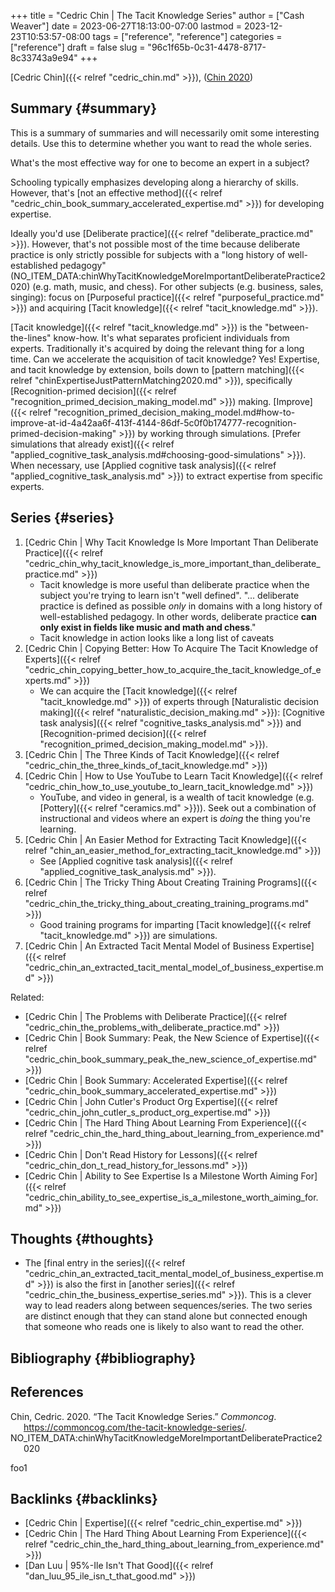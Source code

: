 +++
title = "Cedric Chin | The Tacit Knowledge Series"
author = ["Cash Weaver"]
date = 2023-06-27T18:13:00-07:00
lastmod = 2023-12-23T10:53:57-08:00
tags = ["reference", "reference"]
categories = ["reference"]
draft = false
slug = "96c1f65b-0c31-4478-8717-8c33743a9e94"
+++

[Cedric Chin]({{< relref "cedric_chin.md" >}}), (<a href="#citeproc_bib_item_1">Chin 2020</a>)


## Summary {#summary}

This is a summary of summaries and will necessarily omit some interesting details. Use this to determine whether you want to read the whole series.

What's the most effective way for one to become an expert in a subject?

Schooling typically emphasizes developing along a hierarchy of skills. However, that's [not an effective method]({{< relref "cedric_chin_book_summary_accelerated_expertise.md" >}}) for developing expertise.

Ideally you'd use [Deliberate practice]({{< relref "deliberate_practice.md" >}}). However, that's not possible most of the time because deliberate practice is only strictly possible for subjects with a "long history of well-established pedagogy" (NO_ITEM_DATA:chinWhyTacitKnowledgeMoreImportantDeliberatePractice2020) (e.g. math, music, and chess). For other subjects (e.g. business, sales, singing): focus on [Purposeful practice]({{< relref "purposeful_practice.md" >}}) and acquiring [Tacit knowledge]({{< relref "tacit_knowledge.md" >}}).

[Tacit knowledge]({{< relref "tacit_knowledge.md" >}}) is the "between-the-lines" know-how. It's what separates proficient individuals from experts. Traditionally it's acquired by doing the relevant thing for a long time. Can we accelerate the acquisition of tacit knowledge? Yes! Expertise, and tacit knowledge by extension, boils down to [pattern matching]({{< relref "chinExpertiseJustPatternMatching2020.md" >}}), specifically [Recognition-primed decision]({{< relref "recognition_primed_decision_making_model.md" >}}) making. [Improve]({{< relref "recognition_primed_decision_making_model.md#how-to-improve-at-id-4a42aa6f-413f-4144-86df-5c0f0b174777-recognition-primed-decision-making" >}}) by working through simulations. [Prefer simulations that already exist]({{< relref "applied_cognitive_task_analysis.md#choosing-good-simulations" >}}). When necessary, use [Applied cognitive task analysis]({{< relref "applied_cognitive_task_analysis.md" >}}) to extract expertise from specific experts.


## Series {#series}

1.  [Cedric Chin | Why Tacit Knowledge Is More Important Than Deliberate Practice]({{< relref "cedric_chin_why_tacit_knowledge_is_more_important_than_deliberate_practice.md" >}})
    -   Tacit knowledge is more useful than deliberate practice when the subject you're trying to learn isn't "well defined". "... deliberate practice is defined as possible _only_ in domains with a long history of well-established pedagogy. In other words, deliberate practice **can only exist in fields like music and math and chess**."
    -   Tacit knowledge in action looks like a long list of caveats
2.  [Cedric Chin | Copying Better: How To Acquire The Tacit Knowledge of Experts]({{< relref "cedric_chin_copying_better_how_to_acquire_the_tacit_knowledge_of_experts.md" >}})
    -   We can acquire the [Tacit knowledge]({{< relref "tacit_knowledge.md" >}}) of experts through [Naturalistic decision making]({{< relref "naturalistic_decision_making.md" >}}): [Cognitive task analysis]({{< relref "cognitive_tasks_analysis.md" >}}) and [Recognition-primed decision]({{< relref "recognition_primed_decision_making_model.md" >}}).
3.  [Cedric Chin | The Three Kinds of Tacit Knowledge]({{< relref "cedric_chin_the_three_kinds_of_tacit_knowledge.md" >}})
4.  [Cedric Chin | How to Use YouTube to Learn Tacit Knowledge]({{< relref "cedric_chin_how_to_use_youtube_to_learn_tacit_knowledge.md" >}})
    -   YouTube, and video in general, is a wealth of tacit knowledge (e.g. [Pottery]({{< relref "ceramics.md" >}})). Seek out a combination of instructional and videos where an expert is _doing_ the thing you're learning.
5.  [Cedric Chin | An Easier Method for Extracting Tacit Knowledge]({{< relref "chin_an_easier_method_for_extracting_tacit_knowledge.md" >}})
    -   See [Applied cognitive task analysis]({{< relref "applied_cognitive_task_analysis.md" >}}).
6.  [Cedric Chin | The Tricky Thing About Creating Training Programs]({{< relref "cedric_chin_the_tricky_thing_about_creating_training_programs.md" >}})
    -   Good training programs for imparting [Tacit knowledge]({{< relref "tacit_knowledge.md" >}}) are simulations.
7.  [Cedric Chin | An Extracted Tacit Mental Model of Business Expertise]({{< relref "cedric_chin_an_extracted_tacit_mental_model_of_business_expertise.md" >}})

Related:

-   [Cedric Chin | The Problems with Deliberate Practice]({{< relref "cedric_chin_the_problems_with_deliberate_practice.md" >}})
-   [Cedric Chin | Book Summary: Peak, the New Science of Expertise]({{< relref "cedric_chin_book_summary_peak_the_new_science_of_expertise.md" >}})
-   [Cedric Chin | Book Summary: Accelerated Expertise]({{< relref "cedric_chin_book_summary_accelerated_expertise.md" >}})
-   [Cedric Chin | John Cutler's Product Org Expertise]({{< relref "cedric_chin_john_cutler_s_product_org_expertise.md" >}})
-   [Cedric Chin | The Hard Thing About Learning From Experience]({{< relref "cedric_chin_the_hard_thing_about_learning_from_experience.md" >}})
-   [Cedric Chin | Don't Read History for Lessons]({{< relref "cedric_chin_don_t_read_history_for_lessons.md" >}})
-   [Cedric Chin | Ability to See Expertise Is a Milestone Worth Aiming For]({{< relref "cedric_chin_ability_to_see_expertise_is_a_milestone_worth_aiming_for.md" >}})


## Thoughts {#thoughts}

-   The [final entry in the series]({{< relref "cedric_chin_an_extracted_tacit_mental_model_of_business_expertise.md" >}}) is also the first in [another series]({{< relref "cedric_chin_the_business_expertise_series.md" >}}). This is a clever way to lead readers along between sequences/series. The two series are distinct enough that they can stand alone but connected enough that someone who reads one is likely to also want to read the other.


## Bibliography {#bibliography}

## References

<style>.csl-entry{text-indent: -1.5em; margin-left: 1.5em;}</style><div class="csl-bib-body">
  <div class="csl-entry"><a id="citeproc_bib_item_1"></a>Chin, Cedric. 2020. “The Tacit Knowledge Series.” <i>Commoncog</i>. <a href="https://commoncog.com/the-tacit-knowledge-series/">https://commoncog.com/the-tacit-knowledge-series/</a>.</div>
  <div class="csl-entry">NO_ITEM_DATA:chinWhyTacitKnowledgeMoreImportantDeliberatePractice2020</div>
</div>

foo1


## Backlinks {#backlinks}

-   [Cedric Chin | Expertise]({{< relref "cedric_chin_expertise.md" >}})
-   [Cedric Chin | The Hard Thing About Learning From Experience]({{< relref "cedric_chin_the_hard_thing_about_learning_from_experience.md" >}})
-   [Dan Luu | 95%-Ile Isn't That Good]({{< relref "dan_luu_95_ile_isn_t_that_good.md" >}})
